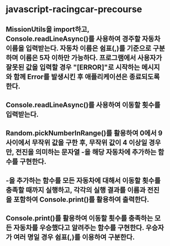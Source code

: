 # javascript-racingcar-precourse

## MissionUtils을 import하고, Console.readLineAsync()를 사용하여 경주할 자동차 이름을 입력받는다. 자동차 이름은 쉼표(,)를 기준으로 구분하며 이름은 5자 이하만 가능하다. 프로그램에서 사용자가 잘못된 값을 입력할 경우 "[ERROR]"로 시작하는 메시지와 함께 Error를 발생시킨 후 애플리케이션은 종료되도록 한다.

## Console.readLineAsync()를 사용하여 이동할 횟수를 입력받는다.

## Random.pickNumberInRange()를 활용하여 0에서 9 사이에서 무작위 값을 구한 후, 무작위 값이 4 이상일 경우만, 전진을 의미하는 문자열 -을 해당 자동차에 추가하는 함수를 구현한다.

## -을 추가하는 함수를 모든 자동차에 대해서 이동할 횟수를 충족할 때까지 실행하고, 각각의 실행 결과를 이름과 전진을 포함하여 Console.print()를 활용하여 출력한다.

## Console.print()를 활용하여 이동할 횟수를 충족하는 모든 자동차를 우승했다고 알려주는 함수를 구현한다. 우승자가 여러 명일 경우 쉼표(,)를 이용하여 구분한다.
